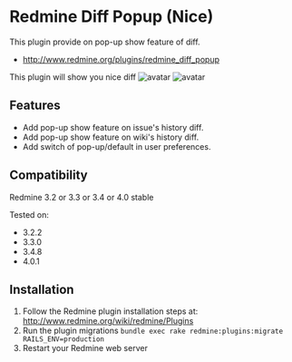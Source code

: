 # Redmine Diff Popup (Nice)

This plugin provide on pop-up show feature of diff.

* http://www.redmine.org/plugins/redmine_diff_popup

This plugin will show you nice diff
![avatar](https://raw.githubusercontent.com/Guiqifeitian/redmine_diff_popup/master/example.PNG)
![avatar](https://raw.githubusercontent.com/Guiqifeitian/redmine_diff_popup/master/example2.PNG)

## Features

* Add pop-up show feature on issue's history diff.
* Add pop-up show feature on wiki's history diff.
* Add switch of pop-up/default in user preferences.

## Compatibility

Redmine 3.2 or 3.3 or 3.4 or 4.0 stable

Tested on:

* 3.2.2
* 3.3.0
* 3.4.8
* 4.0.1

## Installation

1. Follow the Redmine plugin installation steps at: http://www.redmine.org/wiki/redmine/Plugins
2. Run the plugin migrations `bundle exec rake redmine:plugins:migrate RAILS_ENV=production`
3. Restart your Redmine web server
